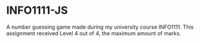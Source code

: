 # INFO1111-JS
A number guessing game made during my university course INFO1111. This assignment received Level 4 out of 4, the maximum amount of marks.
